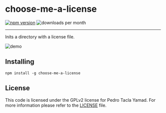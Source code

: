 choose-me-a-license
===================
[![npm version](https://img.shields.io/npm/v/choose-me-a-license.svg)](https://www.npmjs.com/package/choose-me-a-license)
![downloads per month](https://img.shields.io/npm/dm/choose-me-a-license.svg)
- - -
Inits a directory with a license file.

![demo](https://i.imgur.com/YokAn36.gif)

## Installing
```
npm install -g choose-me-a-license
```

## License
This code is licensed under the GPLv2 license for Pedro Tacla Yamad. For more
information please refer to the [LICENSE](/LICENSE) file.
